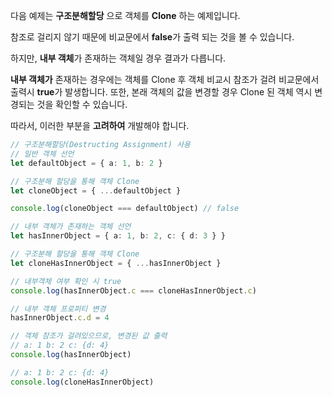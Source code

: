 다음 예제는 **구조분해할당** 으로 객체를 **Clone** 하는 예제입니다.

참조로 걸리지 않기 때문에 비교문에서 **false**가 출력 되는 것을 볼 수 있습니다.

하지만, **내부 객체**가 존재하는 객체일 경우 결과가 다릅니다.

**내부 객체가** 존재하는 경우에는 객체를 Clone 후 객체 비교시 참조가 걸려 비교문에서 출력시 **true**가 발생합니다.
또한, 본래 객체의 값을 변경할 경우 Clone 된 객체 역시 변경되는 것을 확인할 수 있습니다.

따라서, 이러한 부분을 **고려하여** 개발해야 합니다.

```ts
// 구조분해할당(Destructing Assignment) 사용
// 일반 객체 선언
let defaultObject = { a: 1, b: 2 }

// 구조분해 할당을 통해 객체 Clone
let cloneObject = { ...defaultObject }

console.log(cloneObject === defaultObject) // false

// 내부 객체가 존재하는 객체 선언
let hasInnerObject = { a: 1, b: 2, c: { d: 3 } }

// 구조분해 할당을 통해 객체 Clone
let cloneHasInnerObject = { ...hasInnerObject }

// 내부객체 여부 확인 시 true
console.log(hasInnerObject.c === cloneHasInnerObject.c)

// 내부 객체 프로퍼티 변경
hasInnerObject.c.d = 4

// 객체 참조가 걸려있으므로, 변경된 값 출력
// a: 1 b: 2 c: {d: 4}
console.log(hasInnerObject) 

// a: 1 b: 2 c: {d: 4}
console.log(cloneHasInnerObject) 
```
